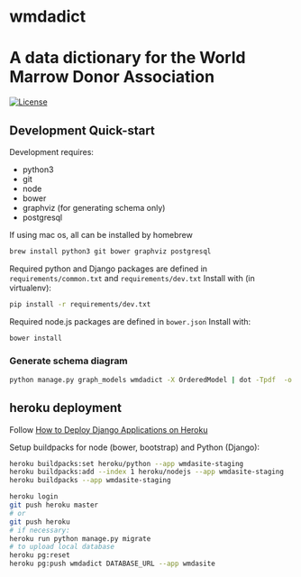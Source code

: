 # wmdadict
# A data dictionary for the World Marrow Donor Association
[![License](https://img.shields.io/badge/License-BSD%203--Clause-blue.svg)](https://opensource.org/licenses/BSD-3-Clause)

## Development Quick-start
Development requires:
* python3
* git
* node
* bower
* graphviz (for generating schema only)
* postgresql

If using mac os, all can be installed by homebrew
```bash
brew install python3 git bower graphviz postgresql
```

Required python and Django packages are defined in
`requirements/common.txt` and `requirements/dev.txt`
Install with (in virtualenv):
```bash
pip install -r requirements/dev.txt
```
Required node.js packages are defined in `bower.json`
Install with:
```bash
bower install
```

### Generate schema diagram
```bash
python manage.py graph_models wmdadict -X OrderedModel | dot -Tpdf  -o docs/wmdadict-schema.pdf
```

## heroku deployment

Follow [How to Deploy Django Applications on Heroku](https://simpleisbetterthancomplex.com/tutorial/2016/08/09/how-to-deploy-django-applications-on-heroku.html)

Setup buildpacks for node (bower, bootstrap) and Python (Django):

```bash
heroku buildpacks:set heroku/python --app wmdasite-staging
heroku buildpacks:add --index 1 heroku/nodejs --app wmdasite-staging
heroku buildpacks --app wmdasite-staging
```

```bash
heroku login
git push heroku master
# or
git push heroku
# if necessary:
heroku run python manage.py migrate
# to upload local database
heroku pg:reset
heroku pg:push wmdadict DATABASE_URL --app wmdasite
```
